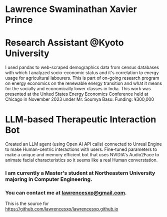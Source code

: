 # Lawrence Swaminathan Xavier Prince

# Research Assistant @Kyoto University
I used pandas to web-scraped demographics data from census databases with which I analyzed socio-economic status and it's correlation to energy usage for agricultural labourers.
This is part of on-going research program on energy economics on the renewable energy transition and what it means for the socially and economically lower classes in India.
This work was presented at the United States Energy Economics Conference held at Chicago in November 2023 under Mr. Soumya Basu.
Funding: ¥300,000

# LLM-based Therapeutic Interaction Bot
Created an LLM agent (using Open AI API calls) connected to Unreal Engine to make Human-centric interactions with users. Fine-tuned parameters to make a unique and memory efficient bot that uses NVIDIA's Audio2Face to animate facial characteristics so it seems like a real Human converstation.

### I am currently a Master's student at Northeastern University majoring in Computer Engineering. 

### You can contact me at lawrencesxp@gmail.com. 

This is the source for https://github.com/lawrencesxp/lawrencesxp.github.io
